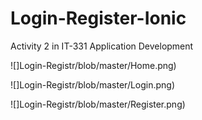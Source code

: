 # Login-Register-Ionic
Activity 2 in IT-331 Application Development

![]Login-Registr/blob/master/Home.png)

![]Login-Registr/blob/master/Login.png)

![]Login-Registr/blob/master/Register.png)

